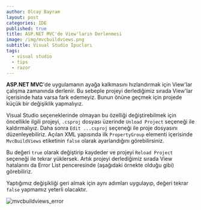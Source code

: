 ```yaml
---
author: Olcay Bayram
layout: post
categories: IDE
published: true
title: ASP.NET MVC'de View'ların Derlenmesi
image: /img/mvcbuildviews.png
subtitle: Visual Studio İpucları
tags:
  - visual studio
  - tips
  - razor
---
```

**ASP.NET MVC**'de uygulamanın ayağa kalkmasını hızlandırmak için View'lar çalışma zamanında derlenir. Bu sebeple projeyi derlediğimiz sırada View'lar içerisinde hata varsa fark edemeyiz. Bunun önüne geçmek için projede küçük bir değişiklik yapmalıyız.

Visual Studio seçeneklerinde olmayan bu özelliği değiştirebilmek için öncellikle ilgili projeyi, `.csproj` dosyası üzerinde `Unload Project` seçeneği ile kaldırmalıyız. Daha sonra `Edit ...csproj` seçeneği ile proje dosyasını düzenleyebiliriz. Açılan XML yapısında ilk `PropertyGroup` elementi içerisinde `MvcBuildViews` etiketinin `false` olarak ayarlandığını görebilirsiniz.

Bu değeri `true` olarak değiştirip kaydeder ve projeyi `Reload Project` seçeneği ile tekrar yüklersek. Artık projeyi derlediğimiz sırada View hatalarını da Error List penceresinde (aşağıdaki örnekte olduğu gibi) görebiliriz.

<!--more-->

Yaptığımız değişikliği geri almak için aynı adımları uygulayıp, değeri tekrar `false` yapmamız yeterli olacaktır.

![mvcbuildviews_error]({{site.baseurl}}/img/mvcbuildviews_error.png)

